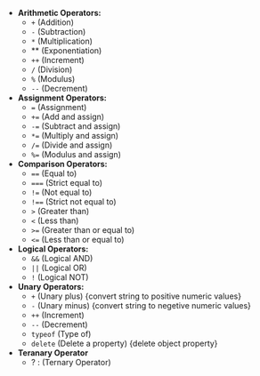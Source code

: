- **Arithmetic Operators:**
    - `+` (Addition)
    - `-` (Subtraction)
    - `*` (Multiplication)
    - \** (Exponentiation)
    - `++` (Increment)
    - `/` (Division)
    - `%` (Modulus)
    - `--` (Decrement)
- **Assignment Operators:**
	- `=` (Assignment)
	- `+=` (Add and assign)
	- `-=` (Subtract and assign)
	- `*=` (Multiply and assign)
	- `/=` (Divide and assign)
	- `%=` (Modulus and assign)
- **Comparison Operators:**
    - `==` (Equal to)
    - `===` (Strict equal to)
    - `!=` (Not equal to)
    - `!==` (Strict not equal to)
    - `>` (Greater than)
    - `<` (Less than)
    - `>=` (Greater than or equal to)
    - `<=` (Less than or equal to)
- **Logical Operators:**
	- `&&` (Logical AND)
	- `||` (Logical OR)
	- `!` (Logical NOT)
- **Unary Operators:**
	- `+` (Unary plus) {convert string to positive numeric values}
	- `-` (Unary minus) {convert string to negetive numeric values}
	- `++` (Increment)
	- `--` (Decrement)
	- `typeof` (Type of)
	- `delete` (Delete a property) {delete object property}
- **Teranary Operator**
	- ? : (Ternary Operator)